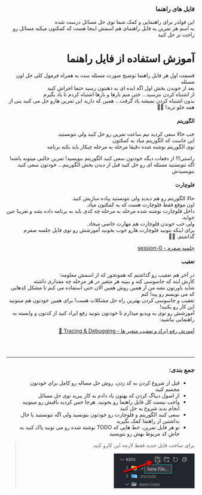 <div dir="rtl">

### فایل های راهنما

این فولدر برای راهنمایی و کمک شما توی حل مسائل درست شده  
به اسم هر تمرین یه فایل راهنمای هم اسمش اینجا هست که کمکتون میکنه مسائل رو راحت تر حل کنید

# آموزش استفاده از فایل راهنما

قسمت اول هر فایل راهنما توضیح صورت مسئله ست به همراه فرمول کلی حل اون مسئله  
بعد از خوندن بخش اول اگه ایده ای به ذهنتون رسید حتما اجراش کنید  
از اشتباه کردن نترسید... حتی منم بارها و بارها اشتباه کردم تا یاد بگیرم  
بدون اشتباه کردن نمیشه یاد گرفت... همین که دارید این تمرین هارو حل می کنید ینی از همه جلو ترید! 🥳🥳

#### الگوریتم

خب حالا سعی کردید نیم ساعت تمرین رو حل کنید ولی نتونستید.  
این جاست که الگوریتم میاد به کمکتون  
توی الگوریتم نوشته شده دقیقا مرحله به مرحله چیکار باید بکنه برنامه

راستی!!! از دفعات دیگه خودتون سعی کنید الگوریتم بنویسید! تمرین جالبی میتونه باشه!  
اگه نتونستید مسئله ای رو حل کنید قبل از دیدن بخش الگوریتم... خودتون سعی کنید بنویسیدش

#### فلوچارت

حالا الگوریتم رو هم دیدید ولی نتونستید پیاده سازیش کنید.  
اون موقع فقط فلوچارت هست که به کمکتون میاد.  
داخل فلوچارت نوشته شده مرحله به مرحله چه کدی باید به برنامه داده بشه و تغریبا عین جوابه.  
ولی خب خوندن فلوچارت هم مهارت خاصی میخاد.  
برای اینکه بتونید فلوچارت هارو خوب بخونید آموزشش رو توی فایل جلسه صفرم گذاشتم. 🥳🥳

[جلسه صفرم - session-0](/sessions/session-0.ipynb)

#### تعقیب

در آخر هم تعقیب رو گذاشتم که همونجور که از اسمش معلومه:  
کارش اینه که جاسوسی کنه و ببینه هر متغیر در هر مرحله چه مقداری داشته  
شاید باورتون نشه من از همین روش همین الان حتی استفاده می کنم تا مشکل کدهایی که می نویسم رو پیدا کنم  
تعقیب و جاسوسی کردن بهترین راه حل مشکلات هست! برای همین خودتون هم میتونید این کار رو بکنید!  
آموزشش رو توی یه ویدیو میذارم تا خودتون بتونید رفع ایراد کنید از کدتون و وابسته به راهنمایی نباشید:

[آموزش رفع ایراد و تعقیب متغیر ها - Tracing & Debugging 🐛](/helps/vsc-debug.mkv)

<br/>
<br/>
<hr/>

### جمع بندی:

- قبل از شروع کردن به کد زدن. روش حل مساله رو کامل برای خودتون مجسم کنید
- از اصول دیباگ کردن که بهتون یاد دادم به کار ببرید توی حل مسائل
- واجب نیست کل فایل راهنما رو بخونید. هرجا حس کردید باقیش رو میتونید انجام بدید شروع به حل کنید
- سعی کنید الگوریتم و فلوچارت رو خودتون بنویسید ولی اگه نتونستید یا حال نداشتین از راهنما کمک بگیرید
- تو هر فایل تمرین، خط هایی که TODO نوشته شده رو می تونید پاک کنید به جاش کد مربوط بهش رو بنویسید

> برای ساخت فایل جدید فقط لازمه این کارو کنید
>
> ![Create File](/.assets/create_file.png)

</div>
